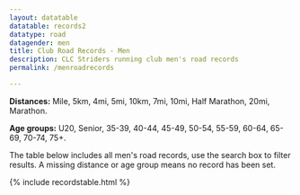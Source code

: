 ```yaml
---
layout: datatable
datatable: records2
datatype: road
datagender: men
title: Club Road Records - Men
description: CLC Striders running club men's road records
permalink: /menroadrecords

---
```


**Distances:** Mile, 5km, 4mi, 5mi, 10km, 7mi, 10mi, Half Marathon, 20mi, Marathon.

**Age groups:** U20, Senior, 35-39, 40-44, 45-49, 50-54, 55-59, 60-64, 65-69, 70-74, 75+.

The table below includes all men's road records, use the search box to filter results. A missing distance or age group means no record has been set.

{% include recordstable.html %}
